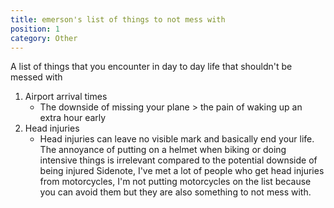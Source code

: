 ```yaml
---
title: emerson's list of things to not mess with
position: 1
category: Other
---
```


A list of things that you encounter in day to day life that shouldn't be messed with

1. Airport arrival times
    - The downside of missing your plane > the pain of waking up an extra hour early
2. Head injuries
    - Head injuries can leave no visible mark and basically end your life. The annoyance of putting on a helmet when
      biking or doing intensive things is irrelevant compared to the potential downside of being injured
      Sidenote, I've met a lot of people who get
      head injuries from motorcycles, I'm not putting motorcycles on the list because you can avoid them
      but they are also something to not mess with.
